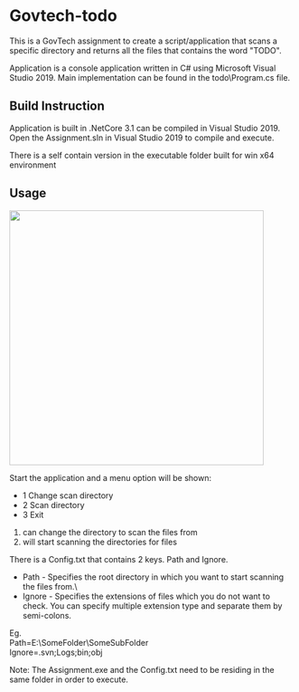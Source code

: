 # Govtech-todo

This is a GovTech assignment to create a script/application that scans a specific directory and returns all the files that contains the word "TODO".

Application is a console application written in C# using Microsoft Visual Studio 2019. Main implementation can be found in the todo\Program.cs file.

## Build Instruction
Application is built in .NetCore 3.1 can be compiled in Visual Studio 2019.
Open the Assignment.sln in Visual Studio 2019 to compile and execute.

There is a self contain version in the executable folder built for win x64 environment

## Usage
<img src="https://github.com/ahpehgit/govtech-todo/blob/main/demo.gif" width="450px">

Start the application and a menu option will be shown:
 - 1 Change scan directory
 - 2 Scan directory
 - 3 Exit
 
1. can change the directory to scan the files from
2. will start scanning the directories for files

There is a Config.txt that contains 2 keys. Path and Ignore.
- Path - Specifies the root directory in which you want to start scanning the files from.\
- Ignore - Specifies the extensions of files which you do not want to check. You can specify multiple extension type and separate them by semi-colons.

Eg. \
Path=E:\\SomeFolder\SomeSubFolder\
Ignore=.svn;Logs;bin;obj

Note: The Assignment.exe and the Config.txt need to be residing in the same folder in order to execute.
